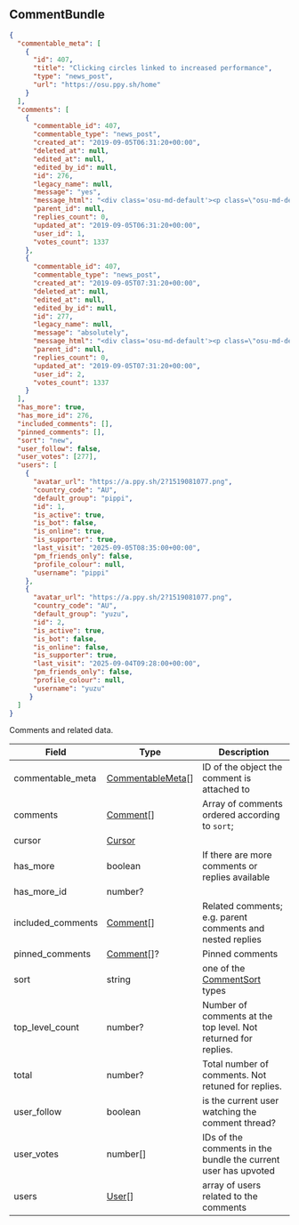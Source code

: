 ## CommentBundle
```json
{
  "commentable_meta": [
    {
      "id": 407,
      "title": "Clicking circles linked to increased performance",
      "type": "news_post",
      "url": "https://osu.ppy.sh/home"
    }
  ],
  "comments": [
    {
      "commentable_id": 407,
      "commentable_type": "news_post",
      "created_at": "2019-09-05T06:31:20+00:00",
      "deleted_at": null,
      "edited_at": null,
      "edited_by_id": null,
      "id": 276,
      "legacy_name": null,
      "message": "yes",
      "message_html": "<div class='osu-md-default'><p class=\"osu-md-default__paragraph\">yes</p>\n</div>",
      "parent_id": null,
      "replies_count": 0,
      "updated_at": "2019-09-05T06:31:20+00:00",
      "user_id": 1,
      "votes_count": 1337
    },
    {
      "commentable_id": 407,
      "commentable_type": "news_post",
      "created_at": "2019-09-05T07:31:20+00:00",
      "deleted_at": null,
      "edited_at": null,
      "edited_by_id": null,
      "id": 277,
      "legacy_name": null,
      "message": "absolutely",
      "message_html": "<div class='osu-md-default'><p class=\"osu-md-default__paragraph\">absolutely</p>\n</div>",
      "parent_id": null,
      "replies_count": 0,
      "updated_at": "2019-09-05T07:31:20+00:00",
      "user_id": 2,
      "votes_count": 1337
    }
  ],
  "has_more": true,
  "has_more_id": 276,
  "included_comments": [],
  "pinned_comments": [],
  "sort": "new",
  "user_follow": false,
  "user_votes": [277],
  "users": [
    {
      "avatar_url": "https://a.ppy.sh/2?1519081077.png",
      "country_code": "AU",
      "default_group": "pippi",
      "id": 1,
      "is_active": true,
      "is_bot": false,
      "is_online": true,
      "is_supporter": true,
      "last_visit": "2025-09-05T08:35:00+00:00",
      "pm_friends_only": false,
      "profile_colour": null,
      "username": "pippi"
    },
    {
      "avatar_url": "https://a.ppy.sh/2?1519081077.png",
      "country_code": "AU",
      "default_group": "yuzu",
      "id": 2,
      "is_active": true,
      "is_bot": false,
      "is_online": false,
      "is_supporter": true,
      "last_visit": "2025-09-04T09:28:00+00:00",
      "pm_friends_only": false,
      "profile_colour": null,
      "username": "yuzu"
     }
  ]
}
```

Comments and related data.

Field             | Type                                  | Description
----------------- | ------------------------------------- | --------------------------------------------------------------
commentable_meta  | [CommentableMeta](#commentablemeta)[] | ID of the object the comment is attached to
comments          | [Comment](#comment)[]                 | Array of comments ordered according to `sort`;
cursor            | [Cursor](#cursor)                     |
has_more          | boolean                               | If there are more comments or replies available
has_more_id       | number?                               |
included_comments | [Comment](#comment)[]                 | Related comments; e.g. parent comments and nested replies
pinned_comments   | [Comment](#comment)[]?                | Pinned comments
sort              | string                                | one of the [CommentSort](#commentsort) types
top_level_count   | number?                               | Number of comments at the top level. Not returned for replies.
total             | number?                               | Total number of comments. Not retuned for replies.
user_follow       | boolean                               | is the current user watching the comment thread?
user_votes        | number[]                              | IDs of the comments in the bundle the current user has upvoted
users             | [User](#user)[]                       | array of users related to the comments
